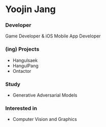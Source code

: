 # Yoojin Jang 

### Developer

<!--
**hellog2n/hellog2n** is a ✨ _special_ ✨ repository because its `README.md` (this file) appears on your GitHub profile.

Here are some ideas to get you started:

- 🔭 I’m currently working on ...
- 🌱 I’m currently learning ...
- 👯 I’m looking to collaborate on ...
- 🤔 I’m looking for help with ...
- 💬 Ask me about ...
- 📫 How to reach me: ...
- 😄 Pronouns: ...
- ⚡ Fun fact: ...
-->

Game Developer & iOS Mobile App Developer

### (ing) Projects 
- Hangulsaek
- HangulPang
- Ontactor

### Study
- Generative Adversarial Models


### Interested in
- Computer Vision and Graphics
